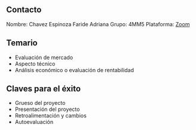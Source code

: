 ## Contacto

Nombre: Chavez Espinoza Faride Adriana
Grupo: 4MM5
Plataforma: [Zoom](https://us04web.zoom.us/j/3889287438?pwd=WjcwUmtCUWIyOWlCQTFROEtHK25jZz09&fbclid=IwAR2QE0cDuvf8Hv2_JvDQvBbz_Fnpapiwwj_7zWQRAF650-snCMmWBUbjqYY)

## Temario
* Evaluación de mercado
* Aspecto técnico
* Análisis económico o evaluación de rentabilidad

## Claves para el éxito
* Grueso del proyecto
* Presentación del proyecto
* Retroalimentación y cambios
* Autoevaluación